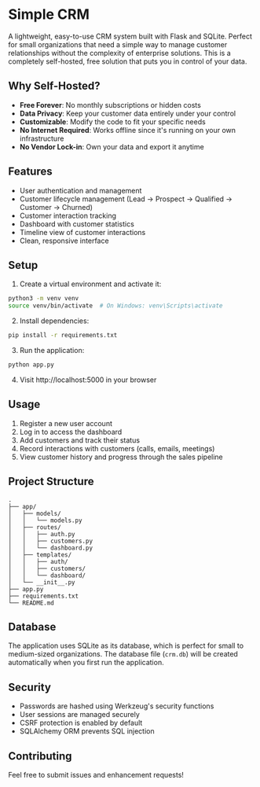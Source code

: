 # Simple CRM

A lightweight, easy-to-use CRM system built with Flask and SQLite. Perfect for small organizations that need a simple way to manage customer relationships without the complexity of enterprise solutions. This is a completely self-hosted, free solution that puts you in control of your data.

## Why Self-Hosted?

- **Free Forever**: No monthly subscriptions or hidden costs
- **Data Privacy**: Keep your customer data entirely under your control
- **Customizable**: Modify the code to fit your specific needs
- **No Internet Required**: Works offline since it's running on your own infrastructure
- **No Vendor Lock-in**: Own your data and export it anytime

## Features

- User authentication and management
- Customer lifecycle management (Lead → Prospect → Qualified → Customer → Churned)
- Customer interaction tracking
- Dashboard with customer statistics
- Timeline view of customer interactions
- Clean, responsive interface

## Setup

1. Create a virtual environment and activate it:
```bash
python3 -m venv venv
source venv/bin/activate  # On Windows: venv\Scripts\activate
```

2. Install dependencies:
```bash
pip install -r requirements.txt
```

3. Run the application:
```bash
python app.py
```

4. Visit http://localhost:5000 in your browser

## Usage

1. Register a new user account
2. Log in to access the dashboard
3. Add customers and track their status
4. Record interactions with customers (calls, emails, meetings)
5. View customer history and progress through the sales pipeline

## Project Structure

```
.
├── app/
│   ├── models/
│   │   └── models.py
│   ├── routes/
│   │   ├── auth.py
│   │   ├── customers.py
│   │   └── dashboard.py
│   ├── templates/
│   │   ├── auth/
│   │   ├── customers/
│   │   └── dashboard/
│   └── __init__.py
├── app.py
├── requirements.txt
└── README.md
```

## Database

The application uses SQLite as its database, which is perfect for small to medium-sized organizations. The database file (`crm.db`) will be created automatically when you first run the application.

## Security

- Passwords are hashed using Werkzeug's security functions
- User sessions are managed securely
- CSRF protection is enabled by default
- SQLAlchemy ORM prevents SQL injection

## Contributing

Feel free to submit issues and enhancement requests!